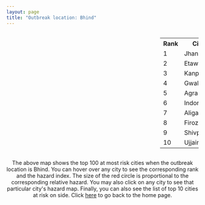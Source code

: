 ```yaml
---
layout: page
title: "Outbreak location: Bhind"
---
```

<div style="width: 100%; overflow: auto;">
<div style="width: 75%; float: left;">
<div id="mapid">
<script src="https://buda-magenta.github.io/hazard_map/load_map.js"></script>

<script>
var marker_outbreak = L.marker([26.500000, 78.750000],{"autoPan": true}).addTo(map); marker_outbreak.bindTooltip("Bhind").openTooltip();

var circle_1 = L.circle([25.531031, 78.652689], {"pane": "markerPane", "color": "red", "fill": true, "fillOpacity": 0.2, "fillRule": "evenodd", "lineCap": "round", "lineJoin": "round", "opacity": 1.0, "radius": 95281, "stroke": true, "weight": 3}).addTo(map);
circle_1.bindTooltip("Jhansi<br>rank: 1<br>hazard index: 0.095282")
circle_1.bindPopup('<a href="https://buda-magenta.github.io/hazard_map/Jhansi">Jhansi</a>')

var circle_2 = L.circle([26.718324, 79.090254], {"pane": "markerPane", "color": "red", "fill": true, "fillOpacity": 0.2, "fillRule": "evenodd", "lineCap": "round", "lineJoin": "round", "opacity": 1.0, "radius": 52981, "stroke": true, "weight": 3}).addTo(map);
circle_2.bindTooltip("Etawah<br>rank: 2<br>hazard index: 0.052981")
circle_2.bindPopup('<a href="https://buda-magenta.github.io/hazard_map/Etawah">Etawah</a>')

var circle_3 = L.circle([26.460914, 80.321759], {"pane": "markerPane", "color": "red", "fill": true, "fillOpacity": 0.2, "fillRule": "evenodd", "lineCap": "round", "lineJoin": "round", "opacity": 1.0, "radius": 43058, "stroke": true, "weight": 3}).addTo(map);
circle_3.bindTooltip("Kanpur<br>rank: 3<br>hazard index: 0.043058")
circle_3.bindPopup('<a href="https://buda-magenta.github.io/hazard_map/Kanpur">Kanpur</a>')

var circle_4 = L.circle([26.203725, 78.157363], {"pane": "markerPane", "color": "red", "fill": true, "fillOpacity": 0.2, "fillRule": "evenodd", "lineCap": "round", "lineJoin": "round", "opacity": 1.0, "radius": 29891, "stroke": true, "weight": 3}).addTo(map);
circle_4.bindTooltip("Gwalior<br>rank: 4<br>hazard index: 0.029891")
circle_4.bindPopup('<a href="https://buda-magenta.github.io/hazard_map/Gwalior">Gwalior</a>')

var circle_5 = L.circle([27.175255, 78.009816], {"pane": "markerPane", "color": "red", "fill": true, "fillOpacity": 0.2, "fillRule": "evenodd", "lineCap": "round", "lineJoin": "round", "opacity": 1.0, "radius": 24501, "stroke": true, "weight": 3}).addTo(map);
circle_5.bindTooltip("Agra<br>rank: 5<br>hazard index: 0.024502")
circle_5.bindPopup('<a href="https://buda-magenta.github.io/hazard_map/Agra">Agra</a>')

var circle_6 = L.circle([22.720362, 75.868200], {"pane": "markerPane", "color": "red", "fill": true, "fillOpacity": 0.2, "fillRule": "evenodd", "lineCap": "round", "lineJoin": "round", "opacity": 1.0, "radius": 24304, "stroke": true, "weight": 3}).addTo(map);
circle_6.bindTooltip("Indore<br>rank: 6<br>hazard index: 0.024305")
circle_6.bindPopup('<a href="https://buda-magenta.github.io/hazard_map/Indore">Indore</a>')

var circle_7 = L.circle([27.876990, 78.137290], {"pane": "markerPane", "color": "red", "fill": true, "fillOpacity": 0.2, "fillRule": "evenodd", "lineCap": "round", "lineJoin": "round", "opacity": 1.0, "radius": 13578, "stroke": true, "weight": 3}).addTo(map);
circle_7.bindTooltip("Aligarh<br>rank: 7<br>hazard index: 0.013578")
circle_7.bindPopup('<a href="https://buda-magenta.github.io/hazard_map/Aligarh">Aligarh</a>')

var circle_8 = L.circle([27.177366, 78.389912], {"pane": "markerPane", "color": "red", "fill": true, "fillOpacity": 0.2, "fillRule": "evenodd", "lineCap": "round", "lineJoin": "round", "opacity": 1.0, "radius": 9395, "stroke": true, "weight": 3}).addTo(map);
circle_8.bindTooltip("Firozabad<br>rank: 8<br>hazard index: 0.009396")
circle_8.bindPopup('<a href="https://buda-magenta.github.io/hazard_map/Firozabad">Firozabad</a>')

var circle_9 = L.circle([25.375241, 77.828119], {"pane": "markerPane", "color": "red", "fill": true, "fillOpacity": 0.2, "fillRule": "evenodd", "lineCap": "round", "lineJoin": "round", "opacity": 1.0, "radius": 6795, "stroke": true, "weight": 3}).addTo(map);
circle_9.bindTooltip("Shivpuri<br>rank: 9<br>hazard index: 0.006795")
circle_9.bindPopup('<a href="https://buda-magenta.github.io/hazard_map/Shivpuri">Shivpuri</a>')

var circle_10 = L.circle([23.174597, 75.785142], {"pane": "markerPane", "color": "red", "fill": true, "fillOpacity": 0.2, "fillRule": "evenodd", "lineCap": "round", "lineJoin": "round", "opacity": 1.0, "radius": 6386, "stroke": true, "weight": 3}).addTo(map);
circle_10.bindTooltip("Ujjain<br>rank: 10<br>hazard index: 0.006387")
circle_10.bindPopup('<a href="https://buda-magenta.github.io/hazard_map/Ujjain">Ujjain</a>')

var circle_11 = L.circle([27.633333, 77.583333], {"pane": "markerPane", "color": "red", "fill": true, "fillOpacity": 0.2, "fillRule": "evenodd", "lineCap": "round", "lineJoin": "round", "opacity": 1.0, "radius": 5436, "stroke": true, "weight": 3}).addTo(map);
circle_11.bindTooltip("Mathura<br>rank: 11<br>hazard index: 0.005436")
circle_11.bindPopup('<a href="https://buda-magenta.github.io/hazard_map/Mathura">Mathura</a>')

var circle_12 = L.circle([27.912633, 79.746563], {"pane": "markerPane", "color": "red", "fill": true, "fillOpacity": 0.2, "fillRule": "evenodd", "lineCap": "round", "lineJoin": "round", "opacity": 1.0, "radius": 5103, "stroke": true, "weight": 3}).addTo(map);
circle_12.bindTooltip("Shahjahanpur<br>rank: 12<br>hazard index: 0.005104")
circle_12.bindPopup('<a href="https://buda-magenta.github.io/hazard_map/Shahjahanpur">Shahjahanpur</a>')

var circle_13 = L.circle([26.575504, 80.613762], {"pane": "markerPane", "color": "red", "fill": true, "fillOpacity": 0.2, "fillRule": "evenodd", "lineCap": "round", "lineJoin": "round", "opacity": 1.0, "radius": 4740, "stroke": true, "weight": 3}).addTo(map);
circle_13.bindTooltip("Unnao<br>rank: 13<br>hazard index: 0.004741")
circle_13.bindPopup('<a href="https://buda-magenta.github.io/hazard_map/Unnao">Unnao</a>')

var circle_14 = L.circle([27.437194, 79.489129], {"pane": "markerPane", "color": "red", "fill": true, "fillOpacity": 0.2, "fillRule": "evenodd", "lineCap": "round", "lineJoin": "round", "opacity": 1.0, "radius": 4291, "stroke": true, "weight": 3}).addTo(map);
circle_14.bindTooltip("Farrukhabad<br>rank: 14<br>hazard index: 0.004291")
circle_14.bindPopup('<a href="https://buda-magenta.github.io/hazard_map/Farrukhabad">Farrukhabad</a>')

var circle_15 = L.circle([27.265212, 77.369126], {"pane": "markerPane", "color": "red", "fill": true, "fillOpacity": 0.2, "fillRule": "evenodd", "lineCap": "round", "lineJoin": "round", "opacity": 1.0, "radius": 3923, "stroke": true, "weight": 3}).addTo(map);
circle_15.bindTooltip("Bharatpur<br>rank: 15<br>hazard index: 0.003923")
circle_15.bindPopup('<a href="https://buda-magenta.github.io/hazard_map/Bharatpur">Bharatpur</a>')

var circle_16 = L.circle([23.000000, 76.166667], {"pane": "markerPane", "color": "red", "fill": true, "fillOpacity": 0.2, "fillRule": "evenodd", "lineCap": "round", "lineJoin": "round", "opacity": 1.0, "radius": 3587, "stroke": true, "weight": 3}).addTo(map);
circle_16.bindTooltip("Dewas<br>rank: 16<br>hazard index: 0.003588")
circle_16.bindPopup('<a href="https://buda-magenta.github.io/hazard_map/Dewas">Dewas</a>')

var circle_17 = L.circle([23.480592, 74.917790], {"pane": "markerPane", "color": "red", "fill": true, "fillOpacity": 0.2, "fillRule": "evenodd", "lineCap": "round", "lineJoin": "round", "opacity": 1.0, "radius": 3282, "stroke": true, "weight": 3}).addTo(map);
circle_17.bindTooltip("Ratlam<br>rank: 17<br>hazard index: 0.003283")
circle_17.bindPopup('<a href="https://buda-magenta.github.io/hazard_map/Ratlam">Ratlam</a>')

var circle_18 = L.circle([26.166667, 77.500000], {"pane": "markerPane", "color": "red", "fill": true, "fillOpacity": 0.2, "fillRule": "evenodd", "lineCap": "round", "lineJoin": "round", "opacity": 1.0, "radius": 3120, "stroke": true, "weight": 3}).addTo(map);
circle_18.bindTooltip("Morena<br>rank: 18<br>hazard index: 0.003120")
circle_18.bindPopup('<a href="https://buda-magenta.github.io/hazard_map/Morena">Morena</a>')

var circle_19 = L.circle([27.338577, 80.097526], {"pane": "markerPane", "color": "red", "fill": true, "fillOpacity": 0.2, "fillRule": "evenodd", "lineCap": "round", "lineJoin": "round", "opacity": 1.0, "radius": 3040, "stroke": true, "weight": 3}).addTo(map);
circle_19.bindTooltip("Hardoi<br>rank: 19<br>hazard index: 0.003040")
circle_19.bindPopup('<a href="https://buda-magenta.github.io/hazard_map/Hardoi">Hardoi</a>')

var circle_20 = L.circle([28.651718, 77.221939], {"pane": "markerPane", "color": "red", "fill": true, "fillOpacity": 0.2, "fillRule": "evenodd", "lineCap": "round", "lineJoin": "round", "opacity": 1.0, "radius": 2859, "stroke": true, "weight": 3}).addTo(map);
circle_20.bindTooltip("Delhi<br>rank: 20<br>hazard index: 0.002860")
circle_20.bindPopup('<a href="https://buda-magenta.github.io/hazard_map/Delhi">Delhi</a>')

var circle_21 = L.circle([25.935955, 79.424328], {"pane": "markerPane", "color": "red", "fill": true, "fillOpacity": 0.2, "fillRule": "evenodd", "lineCap": "round", "lineJoin": "round", "opacity": 1.0, "radius": 2684, "stroke": true, "weight": 3}).addTo(map);
circle_21.bindTooltip("Orai<br>rank: 21<br>hazard index: 0.002685")
circle_21.bindPopup('<a href="https://buda-magenta.github.io/hazard_map/Orai">Orai</a>')

var circle_22 = L.circle([25.476300, 80.339500], {"pane": "markerPane", "color": "red", "fill": true, "fillOpacity": 0.2, "fillRule": "evenodd", "lineCap": "round", "lineJoin": "round", "opacity": 1.0, "radius": 2681, "stroke": true, "weight": 3}).addTo(map);
circle_22.bindTooltip("Banda<br>rank: 22<br>hazard index: 0.002682")
circle_22.bindPopup('<a href="https://buda-magenta.github.io/hazard_map/Banda">Banda</a>')

var circle_23 = L.circle([26.838100, 80.934600], {"pane": "markerPane", "color": "red", "fill": true, "fillOpacity": 0.2, "fillRule": "evenodd", "lineCap": "round", "lineJoin": "round", "opacity": 1.0, "radius": 2607, "stroke": true, "weight": 3}).addTo(map);
circle_23.bindTooltip("Lucknow<br>rank: 23<br>hazard index: 0.002607")
circle_23.bindPopup('<a href="https://buda-magenta.github.io/hazard_map/Lucknow">Lucknow</a>')

var circle_24 = L.circle([23.258486, 77.401989], {"pane": "markerPane", "color": "red", "fill": true, "fillOpacity": 0.2, "fillRule": "evenodd", "lineCap": "round", "lineJoin": "round", "opacity": 1.0, "radius": 2391, "stroke": true, "weight": 3}).addTo(map);
circle_24.bindTooltip("Bhopal<br>rank: 24<br>hazard index: 0.002391")
circle_24.bindPopup('<a href="https://buda-magenta.github.io/hazard_map/Bhopal">Bhopal</a>')

var circle_25 = L.circle([24.500000, 77.500000], {"pane": "markerPane", "color": "red", "fill": true, "fillOpacity": 0.2, "fillRule": "evenodd", "lineCap": "round", "lineJoin": "round", "opacity": 1.0, "radius": 2243, "stroke": true, "weight": 3}).addTo(map);
circle_25.bindTooltip("Guna<br>rank: 25<br>hazard index: 0.002243")
circle_25.bindPopup('<a href="https://buda-magenta.github.io/hazard_map/Guna">Guna</a>')

var circle_26 = L.circle([25.565691, 80.063489], {"pane": "markerPane", "color": "red", "fill": true, "fillOpacity": 0.2, "fillRule": "evenodd", "lineCap": "round", "lineJoin": "round", "opacity": 1.0, "radius": 2175, "stroke": true, "weight": 3}).addTo(map);
circle_26.bindTooltip("Khanna<br>rank: 26<br>hazard index: 0.002175")
circle_26.bindPopup('<a href="https://buda-magenta.github.io/hazard_map/Khanna">Khanna</a>')

var circle_27 = L.circle([26.732501, 77.036312], {"pane": "markerPane", "color": "red", "fill": true, "fillOpacity": 0.2, "fillRule": "evenodd", "lineCap": "round", "lineJoin": "round", "opacity": 1.0, "radius": 2061, "stroke": true, "weight": 3}).addTo(map);
circle_27.bindTooltip("Hindaun<br>rank: 27<br>hazard index: 0.002062")
circle_27.bindPopup('<a href="https://buda-magenta.github.io/hazard_map/Hindaun">Hindaun</a>')

var circle_28 = L.circle([25.438130, 81.833800], {"pane": "markerPane", "color": "red", "fill": true, "fillOpacity": 0.2, "fillRule": "evenodd", "lineCap": "round", "lineJoin": "round", "opacity": 1.0, "radius": 1946, "stroke": true, "weight": 3}).addTo(map);
circle_28.bindTooltip("Allahabad<br>rank: 28<br>hazard index: 0.001947")
circle_28.bindPopup('<a href="https://buda-magenta.github.io/hazard_map/Allahabad">Allahabad</a>')

var circle_29 = L.circle([25.750000, 78.500000], {"pane": "markerPane", "color": "red", "fill": true, "fillOpacity": 0.2, "fillRule": "evenodd", "lineCap": "round", "lineJoin": "round", "opacity": 1.0, "radius": 1884, "stroke": true, "weight": 3}).addTo(map);
circle_29.bindTooltip("Datia<br>rank: 29<br>hazard index: 0.001884")
circle_29.bindPopup('<a href="https://buda-magenta.github.io/hazard_map/Datia">Datia</a>')

var circle_30 = L.circle([26.653396, 77.624206], {"pane": "markerPane", "color": "red", "fill": true, "fillOpacity": 0.2, "fillRule": "evenodd", "lineCap": "round", "lineJoin": "round", "opacity": 1.0, "radius": 1824, "stroke": true, "weight": 3}).addTo(map);
circle_30.bindTooltip("Dhaulpur<br>rank: 30<br>hazard index: 0.001824")
circle_30.bindPopup('<a href="https://buda-magenta.github.io/hazard_map/Dhaulpur">Dhaulpur</a>')

var circle_31 = L.circle([26.439874, 80.018000], {"pane": "markerPane", "color": "red", "fill": true, "fillOpacity": 0.2, "fillRule": "evenodd", "lineCap": "round", "lineJoin": "round", "opacity": 1.0, "radius": 1801, "stroke": true, "weight": 3}).addTo(map);
circle_31.bindTooltip("Akbarpur<br>rank: 31<br>hazard index: 0.001801")
circle_31.bindPopup('<a href="https://buda-magenta.github.io/hazard_map/Akbarpur">Akbarpur</a>')

var circle_32 = L.circle([27.036604, 78.651436], {"pane": "markerPane", "color": "red", "fill": true, "fillOpacity": 0.2, "fillRule": "evenodd", "lineCap": "round", "lineJoin": "round", "opacity": 1.0, "radius": 1574, "stroke": true, "weight": 3}).addTo(map);
circle_32.bindTooltip("Shikohabad<br>rank: 32<br>hazard index: 0.001575")
circle_32.bindPopup('<a href="https://buda-magenta.github.io/hazard_map/Shikohabad">Shikohabad</a>')

var circle_33 = L.circle([24.700385, 78.518668], {"pane": "markerPane", "color": "red", "fill": true, "fillOpacity": 0.2, "fillRule": "evenodd", "lineCap": "round", "lineJoin": "round", "opacity": 1.0, "radius": 1459, "stroke": true, "weight": 3}).addTo(map);
circle_33.bindTooltip("Lalitpur<br>rank: 33<br>hazard index: 0.001460")
circle_33.bindPopup('<a href="https://buda-magenta.github.io/hazard_map/Lalitpur">Lalitpur</a>')

var circle_34 = L.circle([28.068312, 79.046073], {"pane": "markerPane", "color": "red", "fill": true, "fillOpacity": 0.2, "fillRule": "evenodd", "lineCap": "round", "lineJoin": "round", "opacity": 1.0, "radius": 1447, "stroke": true, "weight": 3}).addTo(map);
circle_34.bindTooltip("Budaun<br>rank: 34<br>hazard index: 0.001447")
circle_34.bindPopup('<a href="https://buda-magenta.github.io/hazard_map/Budaun">Budaun</a>')

var circle_35 = L.circle([27.209822, 79.048137], {"pane": "markerPane", "color": "red", "fill": true, "fillOpacity": 0.2, "fillRule": "evenodd", "lineCap": "round", "lineJoin": "round", "opacity": 1.0, "radius": 1346, "stroke": true, "weight": 3}).addTo(map);
circle_35.bindTooltip("Mainpuri<br>rank: 35<br>hazard index: 0.001346")
circle_35.bindPopup('<a href="https://buda-magenta.github.io/hazard_map/Mainpuri">Mainpuri</a>')

var circle_36 = L.circle([22.275879, 79.721045], {"pane": "markerPane", "color": "red", "fill": true, "fillOpacity": 0.2, "fillRule": "evenodd", "lineCap": "round", "lineJoin": "round", "opacity": 1.0, "radius": 1311, "stroke": true, "weight": 3}).addTo(map);
circle_36.bindTooltip("Seoni<br>rank: 36<br>hazard index: 0.001312")
circle_36.bindPopup('<a href="https://buda-magenta.github.io/hazard_map/Seoni">Seoni</a>')

var circle_37 = L.circle([27.573243, 78.111739], {"pane": "markerPane", "color": "red", "fill": true, "fillOpacity": 0.2, "fillRule": "evenodd", "lineCap": "round", "lineJoin": "round", "opacity": 1.0, "radius": 1218, "stroke": true, "weight": 3}).addTo(map);
circle_37.bindTooltip("Hathras<br>rank: 37<br>hazard index: 0.001218")
circle_37.bindPopup('<a href="https://buda-magenta.github.io/hazard_map/Hathras">Hathras</a>')

var circle_38 = L.circle([29.154148, 77.305954], {"pane": "markerPane", "color": "red", "fill": true, "fillOpacity": 0.2, "fillRule": "evenodd", "lineCap": "round", "lineJoin": "round", "opacity": 1.0, "radius": 1131, "stroke": true, "weight": 3}).addTo(map);
circle_38.bindTooltip("Baraut<br>rank: 38<br>hazard index: 0.001131")
circle_38.bindPopup('<a href="https://buda-magenta.github.io/hazard_map/Baraut">Baraut</a>')

var circle_39 = L.circle([27.883846, 78.634890], {"pane": "markerPane", "color": "red", "fill": true, "fillOpacity": 0.2, "fillRule": "evenodd", "lineCap": "round", "lineJoin": "round", "opacity": 1.0, "radius": 924, "stroke": true, "weight": 3}).addTo(map);
circle_39.bindTooltip("Kasganj<br>rank: 39<br>hazard index: 0.000925")
circle_39.bindPopup('<a href="https://buda-magenta.github.io/hazard_map/Kasganj">Kasganj</a>')

var circle_40 = L.circle([28.457876, 79.405571], {"pane": "markerPane", "color": "red", "fill": true, "fillOpacity": 0.2, "fillRule": "evenodd", "lineCap": "round", "lineJoin": "round", "opacity": 1.0, "radius": 877, "stroke": true, "weight": 3}).addTo(map);
circle_40.bindTooltip("Bareilly<br>rank: 40<br>hazard index: 0.000878")
circle_40.bindPopup('<a href="https://buda-magenta.github.io/hazard_map/Bareilly">Bareilly</a>')

var circle_41 = L.circle([25.335649, 83.007629], {"pane": "markerPane", "color": "red", "fill": true, "fillOpacity": 0.2, "fillRule": "evenodd", "lineCap": "round", "lineJoin": "round", "opacity": 1.0, "radius": 773, "stroke": true, "weight": 3}).addTo(map);
circle_41.bindTooltip("Varanasi<br>rank: 41<br>hazard index: 0.000774")
circle_41.bindPopup('<a href="https://buda-magenta.github.io/hazard_map/Varanasi">Varanasi</a>')

var circle_42 = L.circle([19.075990, 72.877393], {"pane": "markerPane", "color": "red", "fill": true, "fillOpacity": 0.2, "fillRule": "evenodd", "lineCap": "round", "lineJoin": "round", "opacity": 1.0, "radius": 744, "stroke": true, "weight": 3}).addTo(map);
circle_42.bindTooltip("Mumbai<br>rank: 42<br>hazard index: 0.000745")
circle_42.bindPopup('<a href="https://buda-magenta.github.io/hazard_map/Mumbai">Mumbai</a>')

var circle_43 = L.circle([23.160894, 79.949770], {"pane": "markerPane", "color": "red", "fill": true, "fillOpacity": 0.2, "fillRule": "evenodd", "lineCap": "round", "lineJoin": "round", "opacity": 1.0, "radius": 633, "stroke": true, "weight": 3}).addTo(map);
circle_43.bindTooltip("Jabalpur<br>rank: 43<br>hazard index: 0.000633")
circle_43.bindPopup('<a href="https://buda-magenta.github.io/hazard_map/Jabalpur">Jabalpur</a>')

var circle_44 = L.circle([23.809612, 78.759114], {"pane": "markerPane", "color": "red", "fill": true, "fillOpacity": 0.2, "fillRule": "evenodd", "lineCap": "round", "lineJoin": "round", "opacity": 1.0, "radius": 591, "stroke": true, "weight": 3}).addTo(map);
circle_44.bindTooltip("Sagar<br>rank: 44<br>hazard index: 0.000592")
circle_44.bindPopup('<a href="https://buda-magenta.github.io/hazard_map/Sagar">Sagar</a>')

var circle_45 = L.circle([21.818774, 75.606458], {"pane": "markerPane", "color": "red", "fill": true, "fillOpacity": 0.2, "fillRule": "evenodd", "lineCap": "round", "lineJoin": "round", "opacity": 1.0, "radius": 574, "stroke": true, "weight": 3}).addTo(map);
circle_45.bindTooltip("Khargone<br>rank: 45<br>hazard index: 0.000575")
circle_45.bindPopup('<a href="https://buda-magenta.github.io/hazard_map/Khargone">Khargone</a>')

var circle_46 = L.circle([28.863842, 78.805778], {"pane": "markerPane", "color": "red", "fill": true, "fillOpacity": 0.2, "fillRule": "evenodd", "lineCap": "round", "lineJoin": "round", "opacity": 1.0, "radius": 561, "stroke": true, "weight": 3}).addTo(map);
circle_46.bindTooltip("Moradabad<br>rank: 46<br>hazard index: 0.000561")
circle_46.bindPopup('<a href="https://buda-magenta.github.io/hazard_map/Moradabad">Moradabad</a>')

var circle_47 = L.circle([26.915458, 75.818982], {"pane": "markerPane", "color": "red", "fill": true, "fillOpacity": 0.2, "fillRule": "evenodd", "lineCap": "round", "lineJoin": "round", "opacity": 1.0, "radius": 548, "stroke": true, "weight": 3}).addTo(map);
circle_47.bindTooltip("Jaipur<br>rank: 47<br>hazard index: 0.000549")
circle_47.bindPopup('<a href="https://buda-magenta.github.io/hazard_map/Jaipur">Jaipur</a>')

var circle_48 = L.circle([23.587548, 75.675679], {"pane": "markerPane", "color": "red", "fill": true, "fillOpacity": 0.2, "fillRule": "evenodd", "lineCap": "round", "lineJoin": "round", "opacity": 1.0, "radius": 516, "stroke": true, "weight": 3}).addTo(map);
circle_48.bindTooltip("Nagda<br>rank: 48<br>hazard index: 0.000516")
circle_48.bindPopup('<a href="https://buda-magenta.github.io/hazard_map/Nagda">Nagda</a>')

var circle_49 = L.circle([21.149813, 79.082056], {"pane": "markerPane", "color": "red", "fill": true, "fillOpacity": 0.2, "fillRule": "evenodd", "lineCap": "round", "lineJoin": "round", "opacity": 1.0, "radius": 504, "stroke": true, "weight": 3}).addTo(map);
circle_49.bindTooltip("Nagpur<br>rank: 49<br>hazard index: 0.000504")
circle_49.bindPopup('<a href="https://buda-magenta.github.io/hazard_map/Nagpur">Nagpur</a>')

var circle_50 = L.circle([27.504639, 80.829466], {"pane": "markerPane", "color": "red", "fill": true, "fillOpacity": 0.2, "fillRule": "evenodd", "lineCap": "round", "lineJoin": "round", "opacity": 1.0, "radius": 470, "stroke": true, "weight": 3}).addTo(map);
circle_50.bindTooltip("Sitapur<br>rank: 50<br>hazard index: 0.000470")
circle_50.bindPopup('<a href="https://buda-magenta.github.io/hazard_map/Sitapur">Sitapur</a>')

var circle_51 = L.circle([23.916667, 78.000000], {"pane": "markerPane", "color": "red", "fill": true, "fillOpacity": 0.2, "fillRule": "evenodd", "lineCap": "round", "lineJoin": "round", "opacity": 1.0, "radius": 413, "stroke": true, "weight": 3}).addTo(map);
circle_51.bindTooltip("Vidisha<br>rank: 51<br>hazard index: 0.000413")
circle_51.bindPopup('<a href="https://buda-magenta.github.io/hazard_map/Vidisha">Vidisha</a>')

var circle_52 = L.circle([25.609324, 85.123525], {"pane": "markerPane", "color": "red", "fill": true, "fillOpacity": 0.2, "fillRule": "evenodd", "lineCap": "round", "lineJoin": "round", "opacity": 1.0, "radius": 395, "stroke": true, "weight": 3}).addTo(map);
circle_52.bindTooltip("Patna<br>rank: 52<br>hazard index: 0.000396")
circle_52.bindPopup('<a href="https://buda-magenta.github.io/hazard_map/Patna">Patna</a>')

var circle_53 = L.circle([29.938447, 78.145298], {"pane": "markerPane", "color": "red", "fill": true, "fillOpacity": 0.2, "fillRule": "evenodd", "lineCap": "round", "lineJoin": "round", "opacity": 1.0, "radius": 347, "stroke": true, "weight": 3}).addTo(map);
circle_53.bindTooltip("Haridwar<br>rank: 53<br>hazard index: 0.000348")
circle_53.bindPopup('<a href="https://buda-magenta.github.io/hazard_map/Haridwar">Haridwar</a>')

var circle_54 = L.circle([24.917151, 76.696403], {"pane": "markerPane", "color": "red", "fill": true, "fillOpacity": 0.2, "fillRule": "evenodd", "lineCap": "round", "lineJoin": "round", "opacity": 1.0, "radius": 342, "stroke": true, "weight": 3}).addTo(map);
circle_54.bindTooltip("Baran<br>rank: 54<br>hazard index: 0.000343")
circle_54.bindPopup('<a href="https://buda-magenta.github.io/hazard_map/Baran">Baran</a>')

var circle_55 = L.circle([25.954628, 83.647350], {"pane": "markerPane", "color": "red", "fill": true, "fillOpacity": 0.2, "fillRule": "evenodd", "lineCap": "round", "lineJoin": "round", "opacity": 1.0, "radius": 302, "stroke": true, "weight": 3}).addTo(map);
circle_55.bindTooltip("Maunath Bhanjan<br>rank: 55<br>hazard index: 0.000303")
circle_55.bindPopup('<a href="https://buda-magenta.github.io/hazard_map/Maunath_Bhanjan">Maunath Bhanjan</a>')

var circle_56 = L.circle([28.402979, 77.310384], {"pane": "markerPane", "color": "red", "fill": true, "fillOpacity": 0.2, "fillRule": "evenodd", "lineCap": "round", "lineJoin": "round", "opacity": 1.0, "radius": 285, "stroke": true, "weight": 3}).addTo(map);
circle_56.bindTooltip("Faridabad<br>rank: 56<br>hazard index: 0.000285")
circle_56.bindPopup('<a href="https://buda-magenta.github.io/hazard_map/Faridabad">Faridabad</a>')

var circle_57 = L.circle([29.988077, 77.508130], {"pane": "markerPane", "color": "red", "fill": true, "fillOpacity": 0.2, "fillRule": "evenodd", "lineCap": "round", "lineJoin": "round", "opacity": 1.0, "radius": 276, "stroke": true, "weight": 3}).addTo(map);
circle_57.bindTooltip("Saharanpur<br>rank: 57<br>hazard index: 0.000277")
circle_57.bindPopup('<a href="https://buda-magenta.github.io/hazard_map/Saharanpur">Saharanpur</a>')

var circle_58 = L.circle([18.521428, 73.854454], {"pane": "markerPane", "color": "red", "fill": true, "fillOpacity": 0.2, "fillRule": "evenodd", "lineCap": "round", "lineJoin": "round", "opacity": 1.0, "radius": 250, "stroke": true, "weight": 3}).addTo(map);
circle_58.bindTooltip("Pune<br>rank: 58<br>hazard index: 0.000251")
circle_58.bindPopup('<a href="https://buda-magenta.github.io/hazard_map/Pune">Pune</a>')

var circle_59 = L.circle([17.388786, 78.461065], {"pane": "markerPane", "color": "red", "fill": true, "fillOpacity": 0.2, "fillRule": "evenodd", "lineCap": "round", "lineJoin": "round", "opacity": 1.0, "radius": 238, "stroke": true, "weight": 3}).addTo(map);
circle_59.bindTooltip("Hyderabad<br>rank: 59<br>hazard index: 0.000238")
circle_59.bindPopup('<a href="https://buda-magenta.github.io/hazard_map/Hyderabad">Hyderabad</a>')

var circle_60 = L.circle([25.603508, 83.507454], {"pane": "markerPane", "color": "red", "fill": true, "fillOpacity": 0.2, "fillRule": "evenodd", "lineCap": "round", "lineJoin": "round", "opacity": 1.0, "radius": 232, "stroke": true, "weight": 3}).addTo(map);
circle_60.bindTooltip("Ghazipur<br>rank: 60<br>hazard index: 0.000232")
circle_60.bindPopup('<a href="https://buda-magenta.github.io/hazard_map/Ghazipur">Ghazipur</a>')

var circle_61 = L.circle([26.671329, 83.364583], {"pane": "markerPane", "color": "red", "fill": true, "fillOpacity": 0.2, "fillRule": "evenodd", "lineCap": "round", "lineJoin": "round", "opacity": 1.0, "radius": 229, "stroke": true, "weight": 3}).addTo(map);
circle_61.bindTooltip("Gorakhpur<br>rank: 61<br>hazard index: 0.000229")
circle_61.bindPopup('<a href="https://buda-magenta.github.io/hazard_map/Gorakhpur">Gorakhpur</a>')

var circle_62 = L.circle([13.083694, 80.270186], {"pane": "markerPane", "color": "red", "fill": true, "fillOpacity": 0.2, "fillRule": "evenodd", "lineCap": "round", "lineJoin": "round", "opacity": 1.0, "radius": 207, "stroke": true, "weight": 3}).addTo(map);
circle_62.bindTooltip("Chennai<br>rank: 62<br>hazard index: 0.000208")
circle_62.bindPopup('<a href="https://buda-magenta.github.io/hazard_map/Chennai">Chennai</a>')

var circle_63 = L.circle([27.639077, 76.614452], {"pane": "markerPane", "color": "red", "fill": true, "fillOpacity": 0.2, "fillRule": "evenodd", "lineCap": "round", "lineJoin": "round", "opacity": 1.0, "radius": 205, "stroke": true, "weight": 3}).addTo(map);
circle_63.bindTooltip("Alwar<br>rank: 63<br>hazard index: 0.000205")
circle_63.bindPopup('<a href="https://buda-magenta.github.io/hazard_map/Alwar">Alwar</a>')

var circle_64 = L.circle([21.237947, 81.633683], {"pane": "markerPane", "color": "red", "fill": true, "fillOpacity": 0.2, "fillRule": "evenodd", "lineCap": "round", "lineJoin": "round", "opacity": 1.0, "radius": 183, "stroke": true, "weight": 3}).addTo(map);
circle_64.bindTooltip("Raipur<br>rank: 64<br>hazard index: 0.000183")
circle_64.bindPopup('<a href="https://buda-magenta.github.io/hazard_map/Raipur">Raipur</a>')

var circle_65 = L.circle([26.250000, 81.250000], {"pane": "markerPane", "color": "red", "fill": true, "fillOpacity": 0.2, "fillRule": "evenodd", "lineCap": "round", "lineJoin": "round", "opacity": 1.0, "radius": 179, "stroke": true, "weight": 3}).addTo(map);
circle_65.bindTooltip("Rae Bareli<br>rank: 65<br>hazard index: 0.000180")
circle_65.bindPopup('<a href="https://buda-magenta.github.io/hazard_map/Rae_Bareli">Rae Bareli</a>')

var circle_66 = L.circle([25.843539, 80.918004], {"pane": "markerPane", "color": "red", "fill": true, "fillOpacity": 0.2, "fillRule": "evenodd", "lineCap": "round", "lineJoin": "round", "opacity": 1.0, "radius": 179, "stroke": true, "weight": 3}).addTo(map);
circle_66.bindTooltip("Fatehpur<br>rank: 66<br>hazard index: 0.000179")
circle_66.bindPopup('<a href="https://buda-magenta.github.io/hazard_map/Fatehpur">Fatehpur</a>')

var circle_67 = L.circle([25.196826, 76.000893], {"pane": "markerPane", "color": "red", "fill": true, "fillOpacity": 0.2, "fillRule": "evenodd", "lineCap": "round", "lineJoin": "round", "opacity": 1.0, "radius": 167, "stroke": true, "weight": 3}).addTo(map);
circle_67.bindTooltip("Kota<br>rank: 67<br>hazard index: 0.000168")
circle_67.bindPopup('<a href="https://buda-magenta.github.io/hazard_map/Kota">Kota</a>')

var circle_68 = L.circle([23.021624, 72.579707], {"pane": "markerPane", "color": "red", "fill": true, "fillOpacity": 0.2, "fillRule": "evenodd", "lineCap": "round", "lineJoin": "round", "opacity": 1.0, "radius": 164, "stroke": true, "weight": 3}).addTo(map);
circle_68.bindTooltip("Ahmedabad<br>rank: 68<br>hazard index: 0.000165")
circle_68.bindPopup('<a href="https://buda-magenta.github.io/hazard_map/Ahmedabad">Ahmedabad</a>')

var circle_69 = L.circle([12.979120, 77.591300], {"pane": "markerPane", "color": "red", "fill": true, "fillOpacity": 0.2, "fillRule": "evenodd", "lineCap": "round", "lineJoin": "round", "opacity": 1.0, "radius": 163, "stroke": true, "weight": 3}).addTo(map);
circle_69.bindTooltip("Bangalore<br>rank: 69<br>hazard index: 0.000163")
circle_69.bindPopup('<a href="https://buda-magenta.github.io/hazard_map/Bangalore">Bangalore</a>')

var circle_70 = L.circle([29.000653, 77.768229], {"pane": "markerPane", "color": "red", "fill": true, "fillOpacity": 0.2, "fillRule": "evenodd", "lineCap": "round", "lineJoin": "round", "opacity": 1.0, "radius": 158, "stroke": true, "weight": 3}).addTo(map);
circle_70.bindTooltip("Meerut<br>rank: 70<br>hazard index: 0.000159")
circle_70.bindPopup('<a href="https://buda-magenta.github.io/hazard_map/Meerut">Meerut</a>')

var circle_71 = L.circle([22.541418, 88.357691], {"pane": "markerPane", "color": "red", "fill": true, "fillOpacity": 0.2, "fillRule": "evenodd", "lineCap": "round", "lineJoin": "round", "opacity": 1.0, "radius": 147, "stroke": true, "weight": 3}).addTo(map);
circle_71.bindTooltip("Kolkata<br>rank: 71<br>hazard index: 0.000148")
circle_71.bindPopup('<a href="https://buda-magenta.github.io/hazard_map/Kolkata">Kolkata</a>')

var circle_72 = L.circle([24.500000, 81.000000], {"pane": "markerPane", "color": "red", "fill": true, "fillOpacity": 0.2, "fillRule": "evenodd", "lineCap": "round", "lineJoin": "round", "opacity": 1.0, "radius": 127, "stroke": true, "weight": 3}).addTo(map);
circle_72.bindTooltip("Satna<br>rank: 72<br>hazard index: 0.000128")
circle_72.bindPopup('<a href="https://buda-magenta.github.io/hazard_map/Satna">Satna</a>')

var circle_73 = L.circle([30.909016, 75.851601], {"pane": "markerPane", "color": "red", "fill": true, "fillOpacity": 0.2, "fillRule": "evenodd", "lineCap": "round", "lineJoin": "round", "opacity": 1.0, "radius": 126, "stroke": true, "weight": 3}).addTo(map);
circle_73.bindTooltip("Ludhiana<br>rank: 73<br>hazard index: 0.000126")
circle_73.bindPopup('<a href="https://buda-magenta.github.io/hazard_map/Ludhiana">Ludhiana</a>')

var circle_74 = L.circle([28.428262, 77.002700], {"pane": "markerPane", "color": "red", "fill": true, "fillOpacity": 0.2, "fillRule": "evenodd", "lineCap": "round", "lineJoin": "round", "opacity": 1.0, "radius": 126, "stroke": true, "weight": 3}).addTo(map);
circle_74.bindTooltip("Gurgaon<br>rank: 74<br>hazard index: 0.000126")
circle_74.bindPopup('<a href="https://buda-magenta.github.io/hazard_map/Gurgaon">Gurgaon</a>')

var circle_75 = L.circle([28.488378, 78.735249], {"pane": "markerPane", "color": "red", "fill": true, "fillOpacity": 0.2, "fillRule": "evenodd", "lineCap": "round", "lineJoin": "round", "opacity": 1.0, "radius": 126, "stroke": true, "weight": 3}).addTo(map);
circle_75.bindTooltip("Chandausi<br>rank: 75<br>hazard index: 0.000126")
circle_75.bindPopup('<a href="https://buda-magenta.github.io/hazard_map/Chandausi">Chandausi</a>')

var circle_76 = L.circle([27.985060, 80.753845], {"pane": "markerPane", "color": "red", "fill": true, "fillOpacity": 0.2, "fillRule": "evenodd", "lineCap": "round", "lineJoin": "round", "opacity": 1.0, "radius": 123, "stroke": true, "weight": 3}).addTo(map);
circle_76.bindTooltip("Lakhimpur<br>rank: 76<br>hazard index: 0.000123")
circle_76.bindPopup('<a href="https://buda-magenta.github.io/hazard_map/Lakhimpur">Lakhimpur</a>')

var circle_77 = L.circle([27.109667, 81.918329], {"pane": "markerPane", "color": "red", "fill": true, "fillOpacity": 0.2, "fillRule": "evenodd", "lineCap": "round", "lineJoin": "round", "opacity": 1.0, "radius": 111, "stroke": true, "weight": 3}).addTo(map);
circle_77.bindTooltip("Gonda<br>rank: 77<br>hazard index: 0.000111")
circle_77.bindPopup('<a href="https://buda-magenta.github.io/hazard_map/Gonda">Gonda</a>')

var circle_78 = L.circle([23.833962, 80.392456], {"pane": "markerPane", "color": "red", "fill": true, "fillOpacity": 0.2, "fillRule": "evenodd", "lineCap": "round", "lineJoin": "round", "opacity": 1.0, "radius": 110, "stroke": true, "weight": 3}).addTo(map);
circle_78.bindTooltip("Murwara<br>rank: 78<br>hazard index: 0.000111")
circle_78.bindPopup('<a href="https://buda-magenta.github.io/hazard_map/Murwara">Murwara</a>')

var circle_79 = L.circle([24.265131, 75.387182], {"pane": "markerPane", "color": "red", "fill": true, "fillOpacity": 0.2, "fillRule": "evenodd", "lineCap": "round", "lineJoin": "round", "opacity": 1.0, "radius": 103, "stroke": true, "weight": 3}).addTo(map);
circle_79.bindTooltip("Mandsaur<br>rank: 79<br>hazard index: 0.000104")
circle_79.bindPopup('<a href="https://buda-magenta.github.io/hazard_map/Mandsaur">Mandsaur</a>')

var circle_80 = L.circle([20.993276, 75.839983], {"pane": "markerPane", "color": "red", "fill": true, "fillOpacity": 0.2, "fillRule": "evenodd", "lineCap": "round", "lineJoin": "round", "opacity": 1.0, "radius": 101, "stroke": true, "weight": 3}).addTo(map);
circle_80.bindTooltip("Bhusawal<br>rank: 80<br>hazard index: 0.000102")
circle_80.bindPopup('<a href="https://buda-magenta.github.io/hazard_map/Bhusawal">Bhusawal</a>')

var circle_81 = L.circle([29.500882, 77.348383], {"pane": "markerPane", "color": "red", "fill": true, "fillOpacity": 0.2, "fillRule": "evenodd", "lineCap": "round", "lineJoin": "round", "opacity": 1.0, "radius": 101, "stroke": true, "weight": 3}).addTo(map);
circle_81.bindTooltip("Shamli<br>rank: 81<br>hazard index: 0.000101")
circle_81.bindPopup('<a href="https://buda-magenta.github.io/hazard_map/Shamli">Shamli</a>')

var circle_82 = L.circle([27.733696, 81.477321], {"pane": "markerPane", "color": "red", "fill": true, "fillOpacity": 0.2, "fillRule": "evenodd", "lineCap": "round", "lineJoin": "round", "opacity": 1.0, "radius": 98, "stroke": true, "weight": 3}).addTo(map);
circle_82.bindTooltip("Bahraich<br>rank: 82<br>hazard index: 0.000099")
circle_82.bindPopup('<a href="https://buda-magenta.github.io/hazard_map/Bahraich">Bahraich</a>')

var circle_83 = L.circle([23.115688, 77.066239], {"pane": "markerPane", "color": "red", "fill": true, "fillOpacity": 0.2, "fillRule": "evenodd", "lineCap": "round", "lineJoin": "round", "opacity": 1.0, "radius": 94, "stroke": true, "weight": 3}).addTo(map);
circle_83.bindTooltip("Sehore<br>rank: 83<br>hazard index: 0.000095")
circle_83.bindPopup('<a href="https://buda-magenta.github.io/hazard_map/Sehore">Sehore</a>')

var circle_84 = L.circle([17.723128, 83.301284], {"pane": "markerPane", "color": "red", "fill": true, "fillOpacity": 0.2, "fillRule": "evenodd", "lineCap": "round", "lineJoin": "round", "opacity": 1.0, "radius": 91, "stroke": true, "weight": 3}).addTo(map);
circle_84.bindTooltip("Visakhapatnam<br>rank: 84<br>hazard index: 0.000092")
circle_84.bindPopup('<a href="https://buda-magenta.github.io/hazard_map/Visakhapatnam">Visakhapatnam</a>')

var circle_85 = L.circle([28.570784, 77.327107], {"pane": "markerPane", "color": "red", "fill": true, "fillOpacity": 0.2, "fillRule": "evenodd", "lineCap": "round", "lineJoin": "round", "opacity": 1.0, "radius": 88, "stroke": true, "weight": 3}).addTo(map);
circle_85.bindTooltip("Noida<br>rank: 85<br>hazard index: 0.000089")
circle_85.bindPopup('<a href="https://buda-magenta.github.io/hazard_map/Noida">Noida</a>')

var circle_86 = L.circle([26.638076, 82.059024], {"pane": "markerPane", "color": "red", "fill": true, "fillOpacity": 0.2, "fillRule": "evenodd", "lineCap": "round", "lineJoin": "round", "opacity": 1.0, "radius": 87, "stroke": true, "weight": 3}).addTo(map);
circle_86.bindTooltip("Faizabad<br>rank: 86<br>hazard index: 0.000087")
circle_86.bindPopup('<a href="https://buda-magenta.github.io/hazard_map/Faizabad">Faizabad</a>')

var circle_87 = L.circle([21.977864, 76.568828], {"pane": "markerPane", "color": "red", "fill": true, "fillOpacity": 0.2, "fillRule": "evenodd", "lineCap": "round", "lineJoin": "round", "opacity": 1.0, "radius": 85, "stroke": true, "weight": 3}).addTo(map);
circle_87.bindTooltip("Khandwa<br>rank: 87<br>hazard index: 0.000086")
circle_87.bindPopup('<a href="https://buda-magenta.github.io/hazard_map/Khandwa">Khandwa</a>')

var circle_88 = L.circle([24.578721, 73.686257], {"pane": "markerPane", "color": "red", "fill": true, "fillOpacity": 0.2, "fillRule": "evenodd", "lineCap": "round", "lineJoin": "round", "opacity": 1.0, "radius": 85, "stroke": true, "weight": 3}).addTo(map);
circle_88.bindTooltip("Udaipur<br>rank: 88<br>hazard index: 0.000085")
circle_88.bindPopup('<a href="https://buda-magenta.github.io/hazard_map/Udaipur">Udaipur</a>')

var circle_89 = L.circle([30.325565, 78.043681], {"pane": "markerPane", "color": "red", "fill": true, "fillOpacity": 0.2, "fillRule": "evenodd", "lineCap": "round", "lineJoin": "round", "opacity": 1.0, "radius": 84, "stroke": true, "weight": 3}).addTo(map);
circle_89.bindTooltip("Dehradun<br>rank: 89<br>hazard index: 0.000085")
circle_89.bindPopup('<a href="https://buda-magenta.github.io/hazard_map/Dehradun">Dehradun</a>')

var circle_90 = L.circle([16.508759, 80.618510], {"pane": "markerPane", "color": "red", "fill": true, "fillOpacity": 0.2, "fillRule": "evenodd", "lineCap": "round", "lineJoin": "round", "opacity": 1.0, "radius": 84, "stroke": true, "weight": 3}).addTo(map);
circle_90.bindTooltip("Vijayawada<br>rank: 90<br>hazard index: 0.000085")
circle_90.bindPopup('<a href="https://buda-magenta.github.io/hazard_map/Vijayawada">Vijayawada</a>')

var circle_91 = L.circle([20.843512, 75.525927], {"pane": "markerPane", "color": "red", "fill": true, "fillOpacity": 0.2, "fillRule": "evenodd", "lineCap": "round", "lineJoin": "round", "opacity": 1.0, "radius": 82, "stroke": true, "weight": 3}).addTo(map);
circle_91.bindTooltip("Jalgaon<br>rank: 91<br>hazard index: 0.000082")
circle_91.bindPopup('<a href="https://buda-magenta.github.io/hazard_map/Jalgaon">Jalgaon</a>')

var circle_92 = L.circle([24.462465, 74.850114], {"pane": "markerPane", "color": "red", "fill": true, "fillOpacity": 0.2, "fillRule": "evenodd", "lineCap": "round", "lineJoin": "round", "opacity": 1.0, "radius": 80, "stroke": true, "weight": 3}).addTo(map);
circle_92.bindTooltip("Nimach<br>rank: 92<br>hazard index: 0.000081")
circle_92.bindPopup('<a href="https://buda-magenta.github.io/hazard_map/Nimach">Nimach</a>')

var circle_93 = L.circle([26.296772, 73.035143], {"pane": "markerPane", "color": "red", "fill": true, "fillOpacity": 0.2, "fillRule": "evenodd", "lineCap": "round", "lineJoin": "round", "opacity": 1.0, "radius": 78, "stroke": true, "weight": 3}).addTo(map);
circle_93.bindTooltip("Jodhpur<br>rank: 93<br>hazard index: 0.000079")
circle_93.bindPopup('<a href="https://buda-magenta.github.io/hazard_map/Jodhpur">Jodhpur</a>')

var circle_94 = L.circle([19.194329, 72.970178], {"pane": "markerPane", "color": "red", "fill": true, "fillOpacity": 0.2, "fillRule": "evenodd", "lineCap": "round", "lineJoin": "round", "opacity": 1.0, "radius": 78, "stroke": true, "weight": 3}).addTo(map);
circle_94.bindTooltip("Thane<br>rank: 94<br>hazard index: 0.000079")
circle_94.bindPopup('<a href="https://buda-magenta.github.io/hazard_map/Thane">Thane</a>')

var circle_95 = L.circle([22.383333, 82.133333], {"pane": "markerPane", "color": "red", "fill": true, "fillOpacity": 0.2, "fillRule": "evenodd", "lineCap": "round", "lineJoin": "round", "opacity": 1.0, "radius": 77, "stroke": true, "weight": 3}).addTo(map);
circle_95.bindTooltip("Bilaspur<br>rank: 95<br>hazard index: 0.000077")
circle_95.bindPopup('<a href="https://buda-magenta.github.io/hazard_map/Bilaspur">Bilaspur</a>')

var circle_96 = L.circle([26.022697, 83.028873], {"pane": "markerPane", "color": "red", "fill": true, "fillOpacity": 0.2, "fillRule": "evenodd", "lineCap": "round", "lineJoin": "round", "opacity": 1.0, "radius": 74, "stroke": true, "weight": 3}).addTo(map);
circle_96.bindTooltip("Azamgarh<br>rank: 96<br>hazard index: 0.000075")
circle_96.bindPopup('<a href="https://buda-magenta.github.io/hazard_map/Azamgarh">Azamgarh</a>')

var circle_97 = L.circle([24.500000, 74.500000], {"pane": "markerPane", "color": "red", "fill": true, "fillOpacity": 0.2, "fillRule": "evenodd", "lineCap": "round", "lineJoin": "round", "opacity": 1.0, "radius": 73, "stroke": true, "weight": 3}).addTo(map);
circle_97.bindTooltip("Chittaurgarh<br>rank: 97<br>hazard index: 0.000073")
circle_97.bindPopup('<a href="https://buda-magenta.github.io/hazard_map/Chittaurgarh">Chittaurgarh</a>')

var circle_98 = L.circle([25.877933, 84.119959], {"pane": "markerPane", "color": "red", "fill": true, "fillOpacity": 0.2, "fillRule": "evenodd", "lineCap": "round", "lineJoin": "round", "opacity": 1.0, "radius": 71, "stroke": true, "weight": 3}).addTo(map);
circle_98.bindTooltip("Ballia<br>rank: 98<br>hazard index: 0.000071")
circle_98.bindPopup('<a href="https://buda-magenta.github.io/hazard_map/Ballia">Ballia</a>')

var circle_99 = L.circle([21.170200, 72.831100], {"pane": "markerPane", "color": "red", "fill": true, "fillOpacity": 0.2, "fillRule": "evenodd", "lineCap": "round", "lineJoin": "round", "opacity": 1.0, "radius": 67, "stroke": true, "weight": 3}).addTo(map);
circle_99.bindTooltip("Surat<br>rank: 99<br>hazard index: 0.000068")
circle_99.bindPopup('<a href="https://buda-magenta.github.io/hazard_map/Surat">Surat</a>')

var circle_100 = L.circle([28.733400, 77.298600], {"pane": "markerPane", "color": "red", "fill": true, "fillOpacity": 0.2, "fillRule": "evenodd", "lineCap": "round", "lineJoin": "round", "opacity": 1.0, "radius": 66, "stroke": true, "weight": 3}).addTo(map);
circle_100.bindTooltip("Loni<br>rank: 100<br>hazard index: 0.000067")
circle_100.bindPopup('<a href="https://buda-magenta.github.io/hazard_map/Loni">Loni</a>')
</script>
</div>
</div>


<div style="width: 20%; float: right;">
<table>
<tr>
<th>Rank</th>
<th>City</th>
</tr>

<tr>
<td>1</td>
<td>Jhansi</td>
</tr>

<tr>
<td>2</td>
<td>Etawah</td>
</tr>

<tr>
<td>3</td>
<td>Kanpur</td>
</tr>

<tr>
<td>4</td>
<td>Gwalior</td>
</tr>

<tr>
<td>5</td>
<td>Agra</td>
</tr>

<tr>
<td>6</td>
<td>Indore</td>
</tr>

<tr>
<td>7</td>
<td>Aligarh</td>
</tr>

<tr>
<td>8</td>
<td>Firozabad</td>
</tr>

<tr>
<td>9</td>
<td>Shivpuri</td>
</tr>

<tr>
<td>10</td>
<td>Ujjain</td>
</tr>

</table>
</div>
</div>


<p align="center"> The above map shows the top 100 at most risk cities when the outbreak location is Bhind. You can hover over any city to see the corresponding rank and the hazard index. The size of the red circle is proportional to the corresponding relative hazard. You may also click on any city to see that particular city's hazard map. Finally, you can also see the list of top 10 cities at risk on side.  Click <a href="https://buda-magenta.github.io/hazard_map/">here</a> to go back to the home page.
</p>